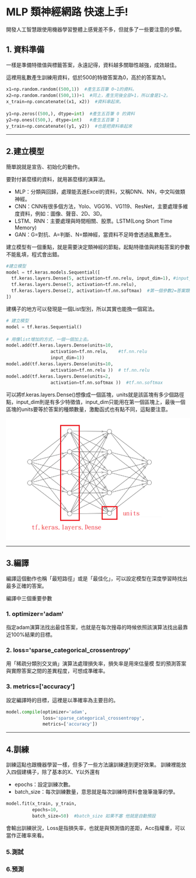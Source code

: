 # MLP 類神經網路 快速上手!
開發人工智慧跟使用機器學習整體上感覺差不多，但就多了一些要注意的步驟。

## 1. 資料準備
一樣是準備特徵值與標籤答案，永遠記得，資料越多關聯性越強，成效越佳。

這裡用亂數產生訓練用資料，低於500的特徵答案為0，高於的答案為1。
```python
x1=np.random.random((500,1))  #產生五百筆 0~1的資料。
x2=np.random.random((500,1))+1  #同上，產生完後全部+1，所以會是1~2。
x_train=np.concatenate((x1, x2))  #資料串起來。

y1=np.zeros((500,), dtype=int)  #產生五百筆 0 的資料
y2=np.ones((500,), dtype=int)   #產生五百筆 1
y_train=np.concatenate((y1, y2))  #也是把資料串起來
```
---
## 2.建立模型
簡單說就是宣告、初始化的動作。

要對付甚麼樣的資料，就用甚麼樣的演算法。

+ MLP：分類與回歸，處理能丟進Excel的資料，又稱DNN、NN，中文叫做類神經。
+ CNN：CNN有很多個方法，Yolo、VGG16、VG119、ResNet，主要處理多維度資料，例如：圖像、聲音、2D、3D。
+ LSTM、RNN：主要處理與時間相關、股票。LSTM(Long Short Time Memory)
+ GAN：G=對抗、A=判斷、N=類神經，當資料不足時會透過亂數產生。

建立模型有一個重點，就是需要決定類神經的節點，起點特徵值與終點答案的參數不能亂填，程式會出錯。

```python
#建立模型
model = tf.keras.models.Sequential([
  tf.keras.layers.Dense(5, activation=tf.nn.relu, input_dim=1), #input_dim=特徵數
  tf.keras.layers.Dense(5, activation=tf.nn.relu),
  tf.keras.layers.Dense(2, activation=tf.nn.softmax)  #第一個參數2=答案類別數。
])
```
建構子的地方可以發現是一個List型別，所以其實也能換一個寫法。

```python
# 建立模型
model = tf.keras.Sequential()

# 用像list增加的方式，一個一個加上去。
model.add(tf.keras.layers.Dense(units=10,
                 activation=tf.nn.relu,    #tf.nn.relu
                 input_dim=1))
model.add(tf.keras.layers.Dense(units=10,
                 activation=tf.nn.relu ))  # tf.nn.relu
model.add(tf.keras.layers.Dense(units=2,
                 activation=tf.nn.softmax ))  #tf.nn.softmax
```

可以將tf.keras.layers.Dense()想像成一個區塊，units就是該區塊有多少個路徑點，input_dim則是有多少特徵值，input_dim只能用在第一個區塊上，最後一個區塊的units要等於答案的種類數量，激勵函式也有點不同，這點要注意。

![MLP](./IMG/MLP.png)

---

## 3.編譯
編譯這個動作也稱「最短路徑」或是「最佳化」，可以設定模型在深度學習時找出最多正確的答案。

編譯中三個重要參數
### 1. optimizer='adam'
   指定adam演算法找出最佳答案，也就是在每次搜尋的時候依照該演算法找出最靠近100%結果的目標。

### 2. loss='sparse_categorical_crossentropy'
用「稀疏分類別交叉熵」演算法處理損失率，損失率是用來估量模
型的預測答案與實際答案之間的差異程度，可想成準確率。

### 3. metrics=['accuracy']
設定編譯時的目標，這裡是以準確率為主要目的。


```python
model.compile(optimizer='adam',
              loss='sparse_categorical_crossentropy',
              metrics=['accuracy'])
```

---

## 4.訓練
訓練這點也跟機器學習一樣，但多了一些方法讓訓練達到更好效果。
訓練裡能放入四個建構子，除了基本的X、Y以外還有
+ epochs：設定訓練次數。
+ batch_size：每次訓練數量，意思就是每次訓練時資料會幾筆幾筆的學。

```python
model.fit(x_train, y_train,
          epochs=10,
          batch_size=50)  #batch_size 如果不塞 他就是自動預設
```
會輸出訓練狀況，Loss是指損失率，也就是與預測值的差距，Acc指權重，可以當作正確率來看。
### 5.測試


### 6.預測